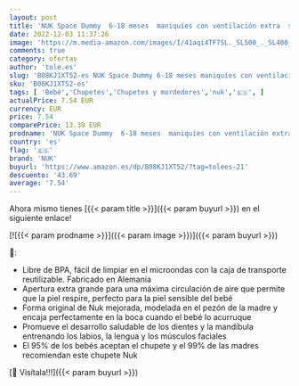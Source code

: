 ```yaml
---
layout: post
title: 'NUK Space Dummy  6-18 meses  maniquíes con ventilación extra  silicona BPA  búho y panda  paquete de 2'
date: 2022-12-03 11:37:26
image: 'https://m.media-amazon.com/images/I/41aqi4TF7SL._SL500_._SL400_.jpg'
comments: true
category: ofertas
author: 'tole.es'
slug: 'B08KJ1XT52-es NUK Space Dummy 6-18 meses maniquíes con ventilación extra...'
sku: 'B08KJ1XT52-es'
tags: [ 'Bebé','Chupetes','Chupetes y mordedores','nuk','🇪🇸', ]
actualPrice: 7.54 EUR
currency: EUR
price: 7.54
comparePrice: 13.39 EUR
prodname: 'NUK Space Dummy  6-18 meses  maniquíes con ventilación extra  silicona BPA  búho y panda  paquete de 2'
country: 'es'
flag: '🇪🇸'
brand: 'NUK'
buyurl: 'https://www.amazon.es/dp/B08KJ1XT52/?tag=tolees-21'
descuento: '43.69'
average: '7.54'
---
```


Ahora mismo tienes [{{< param title >}}]({{< param buyurl >}}) en el siguiente enlace!

[![{{< param prodname >}}]({{< param image >}})]({{< param buyurl >}})

🔎:

- Libre de BPA, fácil de limpiar en el microondas con la caja de transporte reutilizable. Fabricado en Alemania
- Apertura extra grande para una máxima circulación de aire que permite que la piel respire, perfecto para la piel sensible del bebé
- Forma original de Nuk mejorada, modelada en el pezón de la madre y encaja perfectamente en la boca cuando el bebé lo acurruque
- Promueve el desarrollo saludable de los dientes y la mandíbula entrenando los labios, la lengua y los músculos faciales
- El 95% de los bebés aceptan el chupete y el 99% de las madres recomiendan este chupete Nuk

[🛒 Visítala!!!]({{< param buyurl >}})
